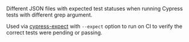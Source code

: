 Different JSON files with expected test statuses when running Cypress tests with different grep argument.

Used via [cypress-expect](https://github.com/bahmutov/cypress-expect) with `--expect` option to run on CI to verify the correct tests were pending or passing.
